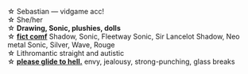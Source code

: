 ☆ Sebastian — vidgame acc!
\
☆ She/her
\
☆ **Drawing, Sonic, plushies, dolls**
\
☆ [**fict comf**](!) Shadow, Sonic, Fleetway Sonic, Sir Lancelot Shadow, Neo metal Sonic, Silver, Wave, Rouge
\
☆ Lithromantic straight and autistic
\
☆ [**please glide to hell.**](!) envy, jealousy, strong-punching, glass breaks
